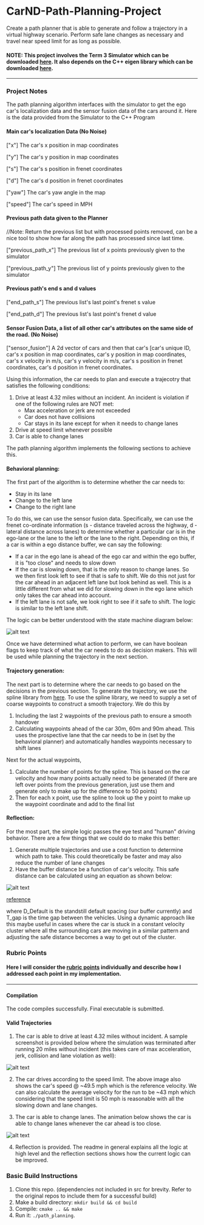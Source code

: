 # CarND-Path-Planning-Project
Create a path planner that is able to generate and follow a trajectory in a virtual highway scenario. Perform safe lane changes as necessary and travel near speed limit for as long as possible.
   
#### NOTE: This project involves the Term 3 Simulator which can be downloaded [here](https://github.com/udacity/self-driving-car-sim/releases/tag/T3_v1.2). It also depends on the C++ eigen library which can be downloaded [here](https://github.com/eigenteam/eigen-git-mirror).

[//]: # (Image References)

[image1]: ./readme_media/stateMachine.png "Behavioral Planning Logic"
[image2]: ./readme_media/20milestone.JPG "20 milestone"
[image3]: ./readme_media/laneChange.gif "Lane Change"
[image4]: ./readme_media/safeDistance.png "Safe Distance"

---

### Project Notes
The path planning algorithm interfaces with the simulator to get the ego car's localization data and the sensor fusion data of the cars around it. Here is the data provided from the Simulator to the C++ Program

#### Main car's localization Data (No Noise)

["x"] The car's x position in map coordinates

["y"] The car's y position in map coordinates

["s"] The car's s position in frenet coordinates

["d"] The car's d position in frenet coordinates

["yaw"] The car's yaw angle in the map

["speed"] The car's speed in MPH

#### Previous path data given to the Planner

//Note: Return the previous list but with processed points removed, can be a nice tool to show how far along
the path has processed since last time. 

["previous_path_x"] The previous list of x points previously given to the simulator

["previous_path_y"] The previous list of y points previously given to the simulator

#### Previous path's end s and d values 

["end_path_s"] The previous list's last point's frenet s value

["end_path_d"] The previous list's last point's frenet d value

#### Sensor Fusion Data, a list of all other car's attributes on the same side of the road. (No Noise)

["sensor_fusion"] A 2d vector of cars and then that car's [car's unique ID, car's x position in map coordinates, car's y position in map coordinates, car's x velocity in m/s, car's y velocity in m/s, car's s position in frenet coordinates, car's d position in frenet coordinates. 

Using this information, the car needs to plan and execute a trajecotry that satisfies the following conditions:

1. Drive at least 4.32 miles without an incident. An incident is violation if one of the following rules are NOT met:
    * Max acceleration or jerk are not exceeded
    * Car does not have collisions
    * Car stays in its lane except for when it needs to change lanes
2. Drive at speed limit whenever possible
3. Car is able to change lanes

The path planning algorithm implements the following sections to achieve this.

#### Behavioral planning:
The first part of the algorithm is to determine whether the car needs to:
* Stay in its lane
* Change to the left lane
* Change to the right lane

To do this, we can use the sensor fusion data. Specifically, we can use the frenet co-ordinate information (s - distance traveled across the highway, d - lateral distance across lanes) to determine whether a particular car is in the ego-lane or the lane to the left or the lane to the right. Depending on this, if a car is within a ego distance buffer, we can say the following:
* If a car in the ego lane is ahead of the ego car and within the ego buffer, it is "too close" and needs to slow down
* If the car is slowing down, that is the only reason to change lanes. So we then first look left to see if that is safe to shift. We do this not just for the car ahead in an adjacent left lane but look behind as well. This is a little different from what we did for slowing down in the ego lane which only takes the car ahead into account.
* If the left lane is not safe, we look right to see if it safe to shift. The logic is similar to the left lane shift. 

The logic can be better understood with the state machine diagram below:

![alt text][image1]

Once we have determined what action to perform, we can have boolean flags to keep track of what the car needs to do as decision makers. This will be used while planning the trajectory in the next section.

#### Trajectory generation:
The next part is to determine where the car needs to go based on the decisions in the previous section. To generate the trajectory, we use the spline library from [here](http://kluge.in-chemnitz.de/opensource/spline/). To use the spline library, we need to supply a set of coarse waypoints to construct a smooth trajectory. We do this by 
1. Including the last 2 waypoints of the previous path to ensure a smooth handover
2. Calculating waypoints ahead of the car 30m, 60m and 90m ahead. This uses the prospective lane that the car needs to be in (set by the behavioral planner) and automatically handles waypoints necessary to shift lanes

Next for the actual waypoints,
1. Calculate the number of points for the spline. This is based on the car velocity and how many points actually need to be generated (if there are left over points from the previous generation, just use them and generate only to make up for the difference to 50 points)
2. Then for each x point, use the spline to look up the y point to make up the waypoint coordinate and add to the final list

#### Reflection:
For the most part, the simple logic passes the eye test and "human" driving behavior. There are a few things that we could do to make this better:

1. Generate multiple trajectories and use a cost function to determine which path to take. This could theoretically be faster and may also reduce the number of lane changes
2. Have the buffer distance be a function of car's velocity. This safe distance can be calculated using an equation as shown below:

![alt text][image4]

[reference](https://www.mathworks.com/help/mpc/examples/design-an-adaptive-cruise-control-system-using-model-predictive-control.html)

where D_Default is the standstill default spacing (our buffer currently) and T_gap is the time gap between the vehicles. Using a dynamic approach like this maybe useful in cases where the car is stuck in a constant velocity cluster where all the surrounding cars are moving in a similar pattern and adjusting the safe distance becomes a way to get out of the cluster.

### Rubric Points
#### Here I will consider the [rubric points](https://review.udacity.com/#!/rubrics/1971/view) individually and describe how I addressed each point in my implementation.  

---

#### Compilation
The code compiles successfully. Final executable is submitted.

#### Valid Trajectories

1. The car is able to drive at least 4.32 miles without incident. A sample screenshot is provided below where the simulation was terminated after running 20 miles without incident (this takes care of max acceleration, jerk, collision and lane violation as well):

![alt text][image2]

2. The car drives according to the speed limit. The above image also shows the car's speed @ ~49.5 mph which is the reference velocity. We can also calculate the average velocity for the run to be ~43 mph which considering that the speed limit is 50 mph is reasonable with all the slowing down and lane changes.

3. The car is able to change lanes. The animation below shows the car is able to change lanes whenever the car ahead is too close.

![alt text][image3]

4. Reflection is provided. The readme in general explains all the logic at high level and the reflection sections shows how the current logic can be improved.


### Basic Build Instructions

1. Clone this repo. (dependencies not included in src for brevity. Refer to the original repos to include them for a successful build)
2. Make a build directory: `mkdir build && cd build`
3. Compile: `cmake .. && make`
4. Run it: `./path_planning`.

